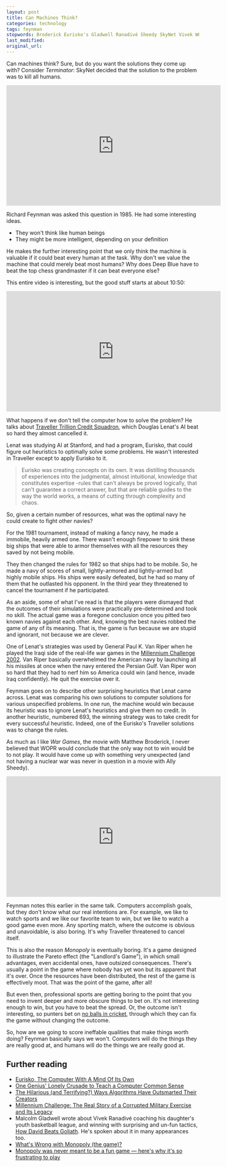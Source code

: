 ```yaml
---
layout: post
title: Can Machines Think?
categories: technology
tags: feynman
stopwords: Broderick Eurisko's Gladwell Ranadivé Sheedy SkyNet Vivek WOPR cancelled grandmaster intuitional nerf outsized pre un
last_modified:
original_url:
---
```


Can machines think? Sure, but do you want the solutions they come up with? Consider *Terminator*: SkyNet decided that the solution to the problem was to kill all humans.

<!--more-->

<div class="youtube">
<iframe width="560" height="315" src="https://www.youtube.com/embed/RLtlTV-VQDs" title="YouTube video player" frameborder="0" allow="accelerometer; autoplay; clipboard-write; encrypted-media; gyroscope; picture-in-picture" allowfullscreen></iframe>
</div>

Richard Feynman was asked this question in 1985. He had some interesting ideas.

* They won't think like human beings
* They might be more intelligent, depending on your definition

He makes the further interesting point that we only think the machine is valuable if it could beat every human at the task. Why don't we value the machine that could merely beat most humans? Why does Deep Blue have to beat the top chess grandmaster if it can beat everyone else?

This entire video is interesting, but the good stuff starts at about 10:50:

<div class="youtube">
<iframe width="560" height="315" src="https://www.youtube.com/embed/ipRvjS7q1DI" title="YouTube video player" frameborder="0" allow="accelerometer; autoplay; clipboard-write; encrypted-media; gyroscope; picture-in-picture" allowfullscreen></iframe>
</div>

What happens if we don't tell the computer how to solve the problem? He talks about [Traveller Trillion Credit Squadron](https://wiki.travellerrpg.com/Trillion_Credit_Squadron), which Douglas Lenat's AI beat so hard they almost cancelled it.

Lenat was studying AI at Stanford, and had a program, Eurisko, that could figure out heuristics to optimally solve some problems. He wasn't interested in Traveller except to apply Eurisko to it.

> Eurisko was creating concepts on its own. It was distilling thousands of experiences into the judgmental, almost intuitional, knowledge that constitutes expertise -rules that can't always be proved logically, that can't guarantee a correct answer, but that are reliable guides to the way the world works, a means of cutting through complexity and chaos.

So, given a certain number of resources, what was the optimal navy he could create to fight other navies?

For the 1981 tournament, instead of making a fancy navy, he made a immobile, heavily armed one. There wasn't enough firepower to sink these big ships that were able to armor themselves with all the resources they saved by not being mobile.

They then changed the rules for 1982 so that ships had to be mobile. So, he made a navy of scores of small, lightly-armored and lightly-armed but highly mobile ships. His ships were easily defeated, but he had so many of them that he outlasted his opponent. In the third year they threatened to cancel the tournament if he participated.

As an aside, some of what I've read is that the players were dismayed that the outcomes of their simulations were practically pre-determined and took no skill. The actual game was a foregone conclusion once you pitted two known navies against each other. And, knowing the best navies robbed the game of any of its meaning. That is, the game is fun because we are stupid and ignorant, not because we are clever.

One of Lenat's strategies was used by General Paul K. Van Riper when he played the Iraqi side of the real-life war games in the [Millennium Challenge 2002](https://en.wikipedia.org/wiki/Millennium_Challenge_2002). Van Riper basically overwhelmed the American navy by launching all his missiles at once when the navy entered the Persian Gulf. Van Riper won so hard that they had to nerf him so America could win (and hence, invade Iraq confidently). He quit the exercise over it.

Feynman goes on to describe other surprising heuristics that Lenat came across. Lenat was comparing his own solutions to computer solutions for various unspecified problems. In one run, the machine would win because its heuristic was to ignore Lenat's heuristics and give them no credit. In another heuristic, numbered 693, the winning strategy was to take credit for every successful heuristic. Indeed, one of the Eurisko's Traveller solutions was to change the rules.

As much as I like *War Games*, the movie with Matthew Broderick, I never believed that WOPR would conclude that the only way not to win would be to not play. It would have come up with something very unexpected (and not having a nuclear war was never in question in a movie with Ally Sheedy).

<div class="youtube">
<iframe width="560" height="315" src="https://www.youtube.com/embed/s93KC4AGKnY" title="YouTube video player" frameborder="0" allow="accelerometer; autoplay; clipboard-write; encrypted-media; gyroscope; picture-in-picture" allowfullscreen></iframe>
</div>

Feynman notes this earlier in the same talk. Computers accomplish goals, but they don't know what our real intentions are. For example, we like to watch sports and we like our favorite team to win, but we like to watch a good game even more. Any sporting match, where the outcome is obvious and unavoidable, is also boring. It's why Traveller threatened to cancel itself.

This is also the reason *Monopoly* is eventually boring. It's a game designed to illustrate the Pareto effect (the "Landlord's Game"), in which small advantages, even accidental ones, have outsized consequences. There's usually a point in the game where nobody has yet won but its apparent that it's over. Once the resources have been distributed, the rest of the game is effectively moot. That was the point of the game, after all!

But even then, professional sports are getting boring to the point that you need to invent deeper and more obscure things to bet on. It's not interesting enough to win, but you have to beat the spread. Or, the outcome isn't interesting, so punters bet on [no balls in cricket](https://www.bbc.co.uk/news/uk-15573463), through which they can fix the game without changing the outcome.

So, how are we going to score ineffable qualities that make things worth doing? Feynman basically says we won't. Computers will do the things they are really good at, and humans will do the things we are really good at.

## Further reading

* [Eurisko, The Computer With A Mind Of Its Own](https://aliciapatterson.org/stories/eurisko-computer-mind-its-own)
* [One Genius' Lonely Crusade to Teach a Computer Common Sense](https://www.wired.com/2016/03/doug-lenat-artificial-intelligence-common-sense-engine/)
* [The Hilarious (and Terrifying?) Ways Algorithms Have Outsmarted Their Creators](https://www.popularmechanics.com/technology/robots/a19445627/the-hilarious-and-terrifying-ways-algorithms-have-outsmarted-their-creators/)
* [Millennium Challenge: The Real Story of a Corrupted Military Exercise and Its Legacy](https://warontherocks.com/2015/11/millennium-challenge-the-real-story-of-a-corrupted-military-exercise-and-its-legacy/)
* Malcolm Gladwell wrote about Vivek Ranadivé coaching his daughter's youth basketball league, and winning with surprising and un-fun tactics, [How David Beats Goliath](https://www.newyorker.com/magazine/2009/05/11/how-david-beats-goliath). He's spoken about it in many appearances too.
* [What's Wrong with Monopoly (the game)?](https://mises.org/library/whats-wrong-monopoly-game)
* [Monopoly was never meant to be a fun game — here's why it's so frustrating to play](https://www.businessinsider.com/why-monopoly-is-not-a-fun-game-2017-9)
